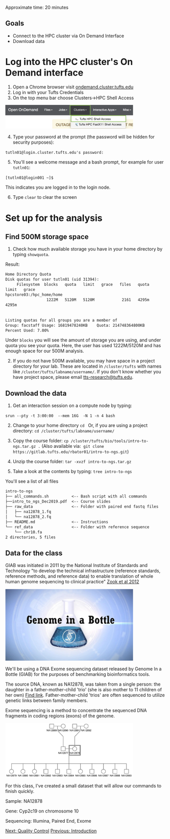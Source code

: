 Approximate time: 20 minutes

## Goals
- Connect to the HPC cluster via On Demand Interface
- Download data

# Log into the HPC cluster's On Demand interface
1. Open a Chrome browser visit [ondemand.cluster.tufts.edu](ondemand.cluster.tufts.edu)
2. Log in with your Tufts Credentials
3. On the top menu bar choose Clusters->HPC Shell Access
<img src="../img/od_terminal.png" width="400">

4. Type your password at the prompt (the password will be hidden for security purposes):

`tutln01@login.cluster.tufts.edu's password:`

5. You'll see a welcome message and a bash prompt, for example for user `tutln01`:

`[tutln01@login001 ~]$`

This indicates you are logged in to the login node.

6. Type `clear` to clear the screen
 
# Set up for the analysis

## Find 500M storage space

1. Check how much available storage you have in your home directory by typing `showquota`.

Result:
```
Home Directory Quota
Disk quotas for user tutln01 (uid 31394): 
     Filesystem  blocks   quota   limit   grace   files   quota   limit   grace
hpcstore03:/hpc_home/home
                  1222M   5120M   5120M            2161   4295m   4295m        


Listing quotas for all groups you are a member of
Group: facstaff	Usage: 16819478240KB	Quota: 214748364800KB	Percent Used: 7.00%
```

Under `blocks` you will see the amount of storage you are using, and under quota you see your quota. 
Here, the user has used 1222M/5120M and has enough space for our 500M analysis.
 
2. If you do not have 500M available, you may have space in a project directory for your lab. 
These are located in `/cluster/tufts` with names like `/cluster/tufts/labname/username/`. 
If you don't know whether you have project space, please email [tts-research@tufts.edu](mailto:tts-research@tufts.edu).

## Download the data
1. Get an interaction session on a compute node by typing:

`srun --pty -t 3:00:00  --mem 16G  -N 1 -n 4 bash`

2. Change to your home directory
`cd `
Or, if you are using a project directory:
`cd /cluster/tufts/labname/username/`

3. Copy the course folder:
`cp /cluster/tufts/bio/tools/intro-to-ngs.tar.gz .`
(Also available via:  `git clone https://gitlab.tufts.edu/rbator01/intro-to-ngs.git`)

4. Unzip the course folder:
`tar -xvzf intro-to-ngs.tar.gz`

5. Take a look at the contents by typing:
`tree intro-to-ngs`

You'll see a list of all files
```
intro-to-ngs
├── all_commands.sh          <-- Bash script with all commands 
├──intro_to_ngs_Dec2019.pdf  <-- Course slides 
├── raw_data                 <-- Folder with paired end fastq files
│   ├── na12878_1.fq         
│   └── na12878_2.fq
├── README.md                <-- Instructions
└── ref_data                 <-- Folder with reference sequence
    └── chr10.fa
2 directories, 5 files
```

## Data for the class

GIAB was initiated in 2011 by the National Institute of Standards and Technology "to develop the technical infrastructure (reference standards, reference methods, and reference data) to enable translation of whole human genome sequencing to clinical practice" 
[Zook et al 2012](https://www.nist.gov/programs-projects/genome-bottle)

<img src="../img/giab.png" width="400">

We'll be using a DNA Exome sequencing dataset released by Genome In a Bottle (GIAB) for the purposes of benchmarking bioinformatics tools.

The source DNA, known as NA12878, was taken from a single person: the daughter in a father-mother-child 'trio' (she is also mother to 11 children of her own) [Find link](). 
Father-mother-child 'trios' are often sequenced to utilize genetic links between family members.

Exome sequencing is a method to concentrate the sequenced DNA fragments in coding regions (exons) of the genome.

<img src="../img/NA12878.png" width="400">

For this class, I've created a small dataset that will allow our commands to finish quickly.

Sample: NA12878

Gene: Cyp2c19 on chromosome 10

Sequencing: Illumina, Paired End, Exome

[Next: Quality Control](lessons/02_Quality_Control.md)
[Previous: Introduction](lessons/00_Introduction.md)

